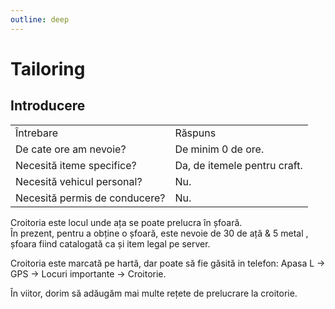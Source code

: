 ```yaml
---
outline: deep
---
```


# Tailoring

## Introducere

<table>
    <tr>
        <td>Întrebare</td>
        <td>Răspuns</td>
    </tr>
    <tr>
        <td>De cate ore am nevoie?</td>
        <td>De minim 0 de ore.</td>
    </tr>
    <tr>
        <td>Necesită iteme specifice?</td>
        <td>Da, de itemele pentru craft.</td>
    </tr>
    <tr>
        <td>Necesită vehicul personal?</td>
        <td>Nu.</td>
    </tr>
    <tr>
        <td>Necesită permis de conducere?</td>
        <td>Nu.</td>
    </tr>
</table>

Croitoria este locul unde <span class="button-p-hobby">ața</span> se poate prelucra în <span class="button-p-hobby">șfoară</span>.
<br>În prezent, pentru a obține o șfoară, este nevoie de <span class="button-p-hobby">30 de ață & 5 metal</span> , șfoara fiind catalogată ca și item legal pe server.

Croitoria este marcată pe hartă, dar poate să fie găsită in telefon: <span class="button-p-hobby">Apasa L -> GPS -> Locuri importante -> Croitorie</span>.

În viitor, dorim să adăugăm mai multe rețete de prelucrare la croitorie.